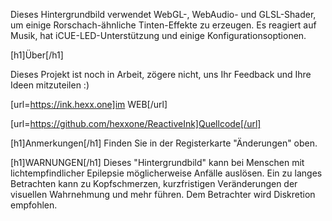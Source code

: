 Dieses Hintergrundbild verwendet WebGL-, WebAudio- und GLSL-Shader, um einige Rorschach-ähnliche Tinten-Effekte zu erzeugen. Es reagiert auf Musik, hat iCUE-LED-Unterstützung und einige Konfigurationsoptionen.

[h1]Über[/h1]

Dieses Projekt ist noch in Arbeit, zögere nicht, uns Ihr Feedback und Ihre Ideen mitzuteilen :)

[url=https://ink.hexx.one]im WEB[/url]

[url=https://github.com/hexxone/ReactiveInk]Quellcode[/url]

[h1]Anmerkungen[/h1]
Finden Sie in der Registerkarte "Änderungen" oben.


[h1]WARNUNGEN[/h1]
Dieses "Hintergrundbild" kann bei Menschen mit lichtempfindlicher Epilepsie möglicherweise Anfälle auslösen.
Ein zu langes Betrachten kann zu Kopfschmerzen, kurzfristigen Veränderungen der visuellen Wahrnehmung und mehr führen.
Dem Betrachter wird Diskretion empfohlen.
